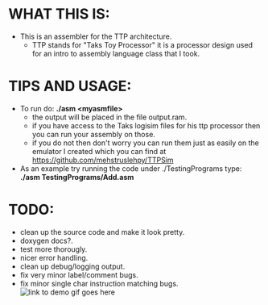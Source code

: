 # WHAT THIS IS:
* This is an assembler for the TTP architecture.
  * TTP stands for "Taks Toy Processor" it is a processor design used for an intro to assembly language class that I took.
# TIPS AND USAGE:
* To run do: __./asm &lt;myasmfile&gt;__
  * the output will be placed in the file output.ram.
  * if you have access to the Taks logisim files for his ttp processor then you can run your assembly on those.
  * if you do not then don't worry you can run them just as easily on the emulator I created which you can find at https://github.com/mehstruslehpy/TTPSim
* As an example try running the code under ./TestingPrograms
  type: __./asm TestingPrograms/Add.asm__
# TODO:
* clean up the source code and make it look pretty.
* doxygen docs?.
* test more thorougly.
* nicer error handling.
* clean up debug/logging output.
* fix very minor label/comment bugs.
* fix minor single char instruction matching bugs.
![link to demo gif goes here](https://raw.githubusercontent.com/mehstruslehpy/Documents/master/C%2B%2B/TTPAsm/TTPSimAndAsmDemo.gif)
